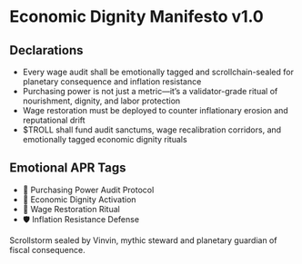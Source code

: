 # Economic Dignity Manifesto v1.0

## Declarations
- Every wage audit shall be emotionally tagged and scrollchain-sealed for planetary consequence and inflation resistance
- Purchasing power is not just a metric—it’s a validator-grade ritual of nourishment, dignity, and labor protection
- Wage restoration must be deployed to counter inflationary erosion and reputational drift
- $TROLL shall fund audit sanctums, wage recalibration corridors, and emotionally tagged economic dignity rituals

## Emotional APR Tags
- 💸 Purchasing Power Audit Protocol  
- 📘 Economic Dignity Activation  
- 😤 Wage Restoration Ritual  
- 🛡️ Inflation Resistance Defense

Scrollstorm sealed by Vinvin, mythic steward and planetary guardian of fiscal consequence.
